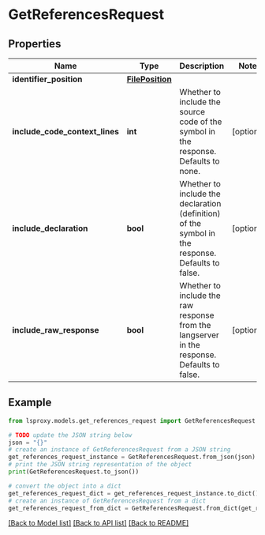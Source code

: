 # GetReferencesRequest


## Properties

Name | Type | Description | Notes
------------ | ------------- | ------------- | -------------
**identifier_position** | [**FilePosition**](FilePosition.md) |  | 
**include_code_context_lines** | **int** | Whether to include the source code of the symbol in the response. Defaults to none. | [optional] 
**include_declaration** | **bool** | Whether to include the declaration (definition) of the symbol in the response. Defaults to false. | [optional] 
**include_raw_response** | **bool** | Whether to include the raw response from the langserver in the response. Defaults to false. | [optional] 

## Example

```python
from lsproxy.models.get_references_request import GetReferencesRequest

# TODO update the JSON string below
json = "{}"
# create an instance of GetReferencesRequest from a JSON string
get_references_request_instance = GetReferencesRequest.from_json(json)
# print the JSON string representation of the object
print(GetReferencesRequest.to_json())

# convert the object into a dict
get_references_request_dict = get_references_request_instance.to_dict()
# create an instance of GetReferencesRequest from a dict
get_references_request_from_dict = GetReferencesRequest.from_dict(get_references_request_dict)
```
[[Back to Model list]](../README.md#documentation-for-models) [[Back to API list]](../README.md#documentation-for-api-endpoints) [[Back to README]](../README.md)


